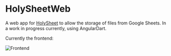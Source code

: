 # HolySheetWeb

A web app for [HolySheet](https://github.com/RubbaBoy/HolySheet) to allow the storage of files from Google Sheets. In a work in progress currently, using AngularDart.

Currently the frontend:

![Frontend](https://rubbaboy.me/images/wyouxkq)
